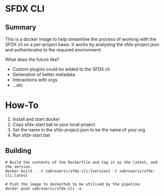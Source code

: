 # SFDX CLI

## Summary

This is a docker image to help streamline the process of working with the SFDX cli on a per-project basis. It works by analysing the sfdx-project.json and authenticates to the required environment.

What does the future like?

- Custom plugins could be added to the SFDX cli
- Generation of better metadata
- Interactions with orgs
- ...etc

# How-To

1. Install and start docker
2. Copy sfdx-start.bat to your local project
3. Set the name in the sfdx-project.json to be the name of your org
4. Run sfdx-start.bat

## Building
```shell
# Build the contents of the Dockerfile and tag it as the latest, and the version.
docker build . -t zabroseric/sfdx-cli:{version} -t zabroseric/sfdx-cli:latest

# Push the image to dockerhub to be utilised by the pipeline.
docker push zabroseric/sfdx-cli -a
```